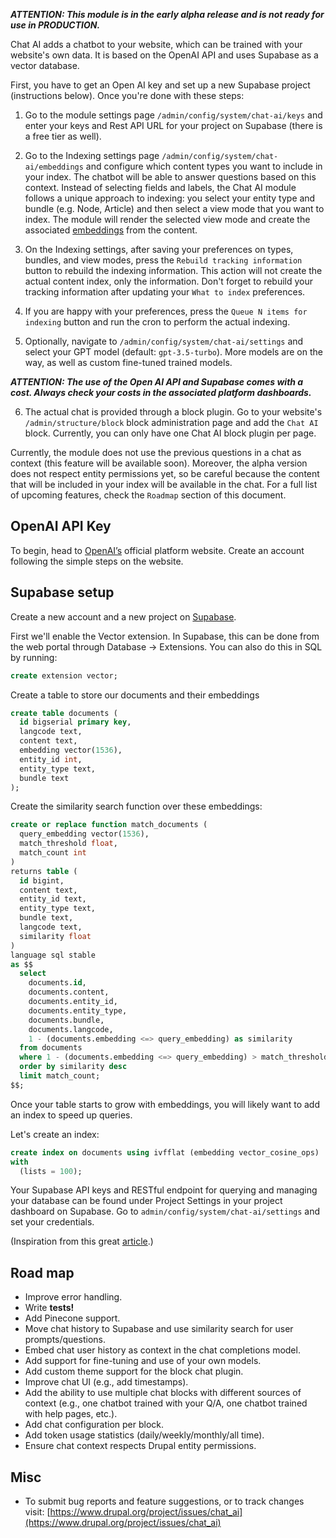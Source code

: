 
___ATTENTION: This module is in the early alpha release and is not ready for use in PRODUCTION.___

Chat AI adds a chatbot to your website, which can be trained with your website's own data. It is based on the OpenAI API and uses Supabase as a vector database.

First, you have to get an Open AI key and set up a new Supabase project (instructions below). Once you're done with these steps:

1. Go to the module settings page `/admin/config/system/chat-ai/keys` and enter your keys and Rest API URL for your project on Supabase (there is a free tier as well).

2. Go to the Indexing settings page `/admin/config/system/chat-ai/embeddings` and configure which content types you want to include in your index. The chatbot will be able to answer questions based on this context. Instead of selecting fields and labels, the Chat AI module follows a unique approach to indexing: you select your entity type and bundle (e.g. Node, Article) and then select a view mode that you want to index. The module will render the selected view mode and create the associated [embeddings](https://platform.openai.com/docs/guides/embeddings) from the content.

3. On the Indexing settings, after saving your preferences on types, bundles, and view modes, press the `Rebuild tracking information` button to rebuild the indexing information. This action will not create the actual content index, only the information. Don't forget to rebuild your tracking information after updating your `What to index` preferences.

4. If you are happy with your preferences, press the `Queue N items for indexing` button and run the cron to perform the actual indexing.

5. Optionally, navigate to `/admin/config/system/chat-ai/settings` and select your GPT model (default: `gpt-3.5-turbo`). More models are on the way, as well as custom fine-tuned trained models.

___ATTENTION: The use of the Open AI API and Supabase comes with a cost. Always check your costs in the associated platform dashboards.___

6. The actual chat is provided through a block plugin. Go to your website's `/admin/structure/block` block administration page and add the `Chat AI` block. Currently, you can only have one Chat AI block plugin per page.

Currently, the module does not use the previous questions in a chat as context (this feature will be available soon). Moreover, the alpha version does not respect entity permissions yet, so be careful because the content that will be included in your index will be available in the chat. For a full list of upcoming features, check the `Roadmap` section of this document.

## OpenAI API Key

To begin, head to [OpenAI’s](https://platform.openai.com) official platform website. Create an account following the simple steps on the website.

## Supabase setup

Create a new account and a new project on [Supabase](https://supabase.com).

First we'll enable the Vector extension. In Supabase, this can be done from the web portal through Database → Extensions. You can also do this in SQL by running:

```sql
create extension vector;
```

Create a table to store our documents and their embeddings

```sql
create table documents (
  id bigserial primary key,
  langcode text,
  content text,
  embedding vector(1536),
  entity_id int,
  entity_type text,
  bundle text
);
```

Create the similarity search function over these embeddings:

```sql
create or replace function match_documents (
  query_embedding vector(1536),
  match_threshold float,
  match_count int
)
returns table (
  id bigint,
  content text,
  entity_id text,
  entity_type text,
  bundle text,
  langcode text,
  similarity float
)
language sql stable
as $$
  select
    documents.id,
    documents.content,
    documents.entity_id,
    documents.entity_type,
    documents.bundle,
    documents.langcode,
    1 - (documents.embedding <=> query_embedding) as similarity
  from documents
  where 1 - (documents.embedding <=> query_embedding) > match_threshold
  order by similarity desc
  limit match_count;
$$;
```
Once your table starts to grow with embeddings, you will likely want to add an index to speed up queries.

Let's create an index:

```sql
create index on documents using ivfflat (embedding vector_cosine_ops)
with
  (lists = 100);
```

Your Supabase API keys and RESTful endpoint for querying and managing your database can be found under Project Settings in your project dashboard on Supabase. Go to `admin/config/system/chat-ai/settings` and set your credentials.

(Inspiration from this great [article](https://supabase.com/blog/openai-embeddings-postgres-vector).)

## Road map

- Improve error handling.
- Write **tests!**
- Add Pinecone support.
- Move chat history to Supabase and use similarity search for user prompts/questions.
- Embed chat user history as context in the chat completions model.
- Add support for fine-tuning and use of your own models.
- Add custom theme support for the block chat plugin.
- Improve chat UI (e.g., add timestamps).
- Add the ability to use multiple chat blocks with different sources of context (e.g., one chatbot trained with your Q/A, one chatbot trained with help pages, etc.).
- Add chat configuration per block.
- Add token usage statistics (daily/weekly/monthly/all time).
- Ensure chat context respects Drupal entity permissions.

## Misc

* To submit bug reports and feature suggestions, or to track changes visit:
[https://www.drupal.org/project/issues/chat_ai](https://www.drupal.org/project/issues/chat_ai)
